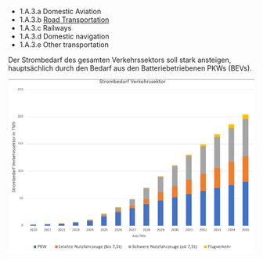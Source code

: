 * 1.A.3.a Domestic Aviation
* 1.A.3.b [Road Transportation](CRF1A3b.md)
* 1.A.3.c Railways
* 1.A.3.d Domestic navigation
* 1.A.3.e Other transportation

Der Strombedarf des gesamten Verkehrssektors soll stark ansteigen, hauptsächlich durch den Bedarf aus den Batteriebetriebenen PKWs (BEVs).

![Strombedarf ganzer Vekehrssektor](/assets/Verkehr-Emissionen.png)
